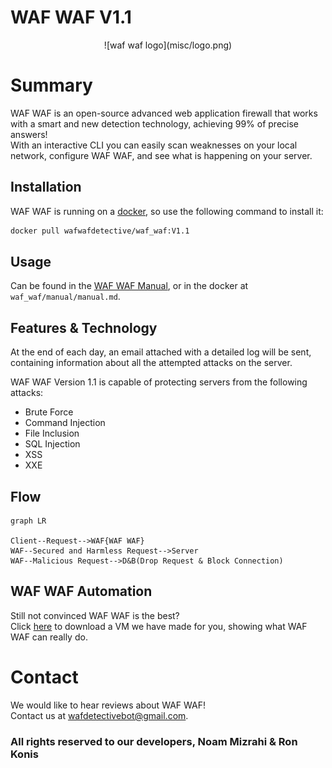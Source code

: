 # WAF WAF V1.1
<div align="center">
![waf waf logo](misc/logo.png)
</div>

# Summary
WAF WAF is an open-source advanced web application firewall that works with a smart and new detection technology, achieving 99% of precise answers!<br>
With an interactive CLI you can easily scan weaknesses on your local network, configure WAF WAF, and see what is happening on your server.

## Installation
WAF WAF is running on a [docker](https://docs.docker.com/), so use the following command to install it:

```bash
docker pull wafwafdetective/waf_waf:V1.1
```

## Usage
Can be found in the [WAF WAF Manual](https://gitlab.com/magshimim-markez-2021/10/1003/pardes-hana-1003-waf/-/blob/fifth_sprint/manual/manual.md), or in the docker at `waf_waf/manual/manual.md`.

## Features & Technology
At the end of each day, an email attached with a detailed log will be sent, containing information about all the attempted attacks on the server.<br>

WAF WAF Version 1.1 is capable of protecting servers from the following attacks:
- Brute Force
- Command Injection
- File Inclusion
- SQL Injection
- XSS
- XXE


## Flow
```mermaid
graph LR

Client--Request-->WAF{WAF WAF}
WAF--Secured and Harmless Request-->Server
WAF--Malicious Request-->D&B(Drop Request & Block Connection)
```

## WAF WAF Automation
Still not convinced WAF WAF is the best?<br>
Click [here]() to download a VM we have made for you, showing what WAF WAF can really do.

# Contact
We would like to hear reviews about WAF WAF!<br>
Contact us at [wafdetectivebot@gmail.com](mailto:wafdetectivebot@gmail.com).

### All rights reserved to our developers, Noam Mizrahi & Ron Konis
